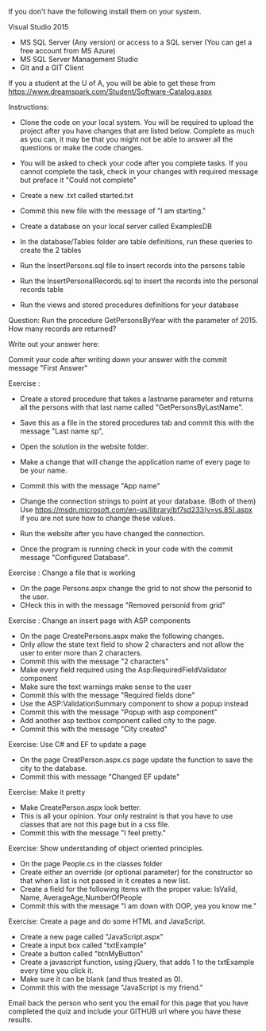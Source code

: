 If you don't have the following install them on your system.

Visual Studio 2015 
* MS SQL Server (Any version) or access to a SQL server (You can get a free account from MS Azure)
* MS SQL Server Management Studio 
* Git and a GIT Client

If you a student at the U of A, you will be able to get these from https://www.dreamspark.com/Student/Software-Catalog.aspx 

Instructions:
* Clone the code on your local system. You will be required to upload the project after you have changes that are listed below.  Complete as much as you can, it may be that you might not be able to answer all the questions or make the code changes.
* You will be asked to check your code after you complete tasks. If you cannot complete the task, check in your changes with required message but preface it "Could not complete"
* Create a new .txt called started.txt
* Commit this new file with the message of "I am starting."

* Create a database on your local server called ExamplesDB
* In the database/Tables folder are table definitions, run these queries to create the 2 tables
* Run the InsertPersons.sql file to insert records into the persons table
* Run the InsertPersonalRecords.sql to insert the records into the personal records table
* Run the views and stored procedures definitions for your database



Question:
Run the procedure GetPersonsByYear with the parameter of 2015.
How many records are returned?

Write out your answer here:

Commit your code after writing down your answer with the commit message "First Answer"

Exercise :
* Create a stored procedure that takes a lastname parameter and returns all the persons with that last name called "GetPersonsByLastName".
* Save this as a file in the stored procedures tab and commit this with the message "Last name sp",

* Open the solution in the website folder.
* Make a change that will change the application name of every page to be your name.
* Commit this with the message "App name"


* Change the connection strings to point at your database. (Both of them)
Use https://msdn.microsoft.com/en-us/library/bf7sd233(v=vs.85).aspx if you are not sure how to change these values.
* Run the website after you have changed the connection.
* Once the program is running check in your code with the commit message "Configured Database".

Exercise : Change a file that is working
* On the page Persons.aspx change the grid to not show the personid to the user.
* CHeck this in with the message "Removed personid from grid"

Exercise : Change an insert page with ASP components
* On the page CreatePersons.aspx make the following changes.
* Only allow the state text field to show 2 characters and not allow the user to enter more than 2 characters.
* Commit this with the message "2 characters"
* Make every field required using the Asp:RequiredFieldValidator component
* Make sure the text warnings make sense to the user
* Commit this with the message "Required fields done"
* Use the ASP:ValidationSummary component to show a popup instead 
* Commit this with the message "Popup with asp component"
* Add another asp textbox component called city to the page.
* Commit this with the message "City created"

Exercise: Use C# and EF to update a page
* On the page CreatPerson.aspx.cs page update the function to save the city to the database.
* Commit this with message "Changed EF update"

Exercise: Make it pretty
* Make CreatePerson.aspx look better.
* This is all your opinion. Your only restraint is that you have to use classes that are not this page but in a css file.
* Commit this with the message "I feel pretty."

Exercise: Show understanding of object oriented principles.
* On the page People.cs in the classes folder
* Create either an override (or optional parameter) for the constructor so that when a list is not passed in it creates a new list.
* Create a field for the following items with the proper value: IsValid, Name, AverageAge,NumberOfPeople
* Commit this with the message "I am down with OOP, yea you know me."

Exercise: Create a page and do some HTML and JavaScript.
* Create a new page called "JavaScript.aspx"
* Create a input box called "txtExample"
* Create a button called "btnMyButton"
* Create a javascript function, using jQuery, that adds 1 to the txtExample every time you click it.
* Make sure it can be blank (and thus treated as 0).
* Commit this with the message "JavaScript is my friend."

Email back the person who sent you the email for this page that you have completed the quiz and include your GITHUB url where you have these results.
